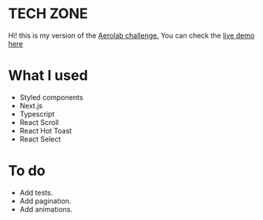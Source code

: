 # TECH ZONE 

Hi! this is my version of the [Aerolab challenge.](https://github.com/Aerolab/frontend-developer-coding-challenge) You can check the [live demo here](https://tech-zone-aerolab-dekpe6xbc-anigandini.vercel.app)


# What I used

 - Styled components
 - Next.js
 - Typescript
 - React Scroll
 - React Hot Toast
 - React Select

# To do
 - Add tests.
 - Add pagination.
 - Add animations.
